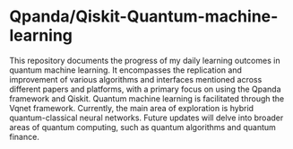 # Qpanda/Qiskit-Quantum-machine-learning
This repository documents the progress of my daily learning outcomes in quantum machine learning. It encompasses the replication and improvement of various algorithms and interfaces mentioned across different papers and platforms, with a primary focus on using the Qpanda framework and Qiskit. Quantum machine learning is facilitated through the Vqnet framework. Currently, the main area of exploration is hybrid quantum-classical neural networks. Future updates will delve into broader areas of quantum computing, such as quantum algorithms and quantum finance.
